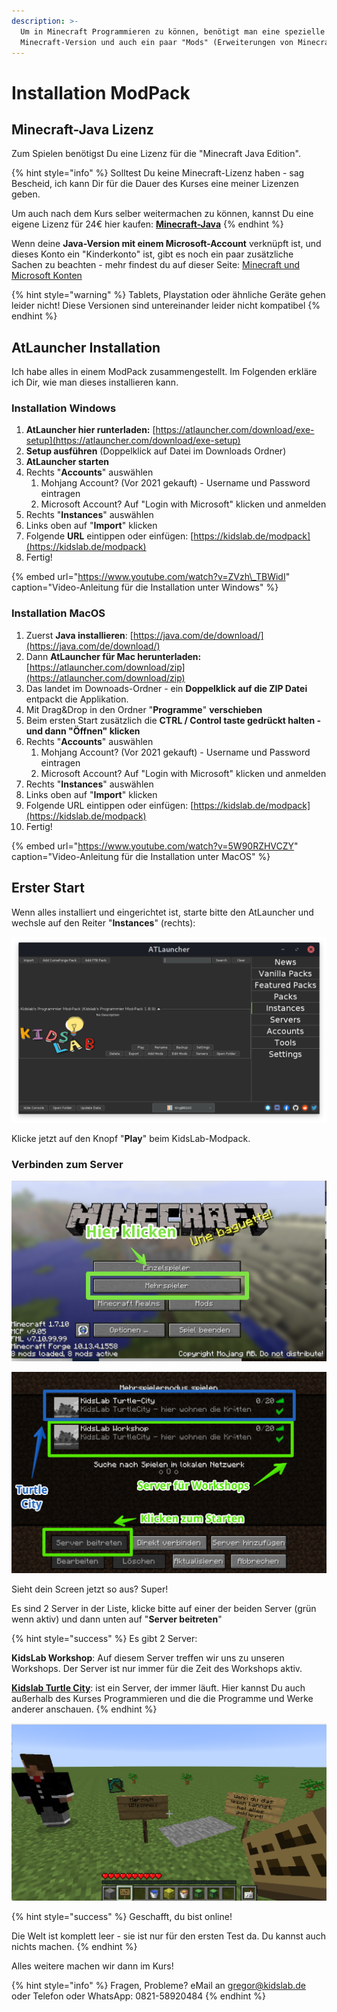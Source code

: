 ```yaml
---
description: >-
  Um in Minecraft Programmieren zu können, benötigt man eine spezielle
  Minecraft-Version und auch ein paar "Mods" (Erweiterungen von Minecraft.)
---
```


# Installation ModPack

## Minecraft-Java Lizenz

Zum Spielen benötigst Du eine Lizenz für die "Minecraft Java Edition".

{% hint style="info" %}
Solltest Du keine Minecraft-Lizenz haben - sag Bescheid, ich kann Dir für die Dauer des Kurses eine meiner Lizenzen geben.

Um auch nach dem Kurs selber weitermachen zu können, kannst Du eine eigene Lizenz für 24€ hier kaufen: [**Minecraft-Java**](https://www.minecraft.net/de-de/store/minecraft-java-edition)
{% endhint %}

Wenn deine **Java-Version mit einem Microsoft-Account** verknüpft ist, und dieses Konto ein "Kinderkonto" ist, gibt es noch ein paar zusätzliche Sachen zu beachten - mehr findest du auf dieser Seite: [Minecraft und Microsoft Konten](minecraft-und-microsoft-konten.md)

{% hint style="warning" %}
Tablets, Playstation oder ähnliche Geräte gehen leider nicht! Diese Versionen sind untereinander leider nicht kompatibel
{% endhint %}

## AtLauncher Installation

Ich habe alles in einem ModPack zusammengestellt. Im Folgenden erkläre ich Dir, wie man dieses installieren kann.

### Installation Windows

1. **AtLauncher hier runterladen:** [https://atlauncher.com/download/exe-setup](https://atlauncher.com/download/exe-setup)
2. **Setup ausführen** \(Doppelklick auf Datei im Downloads Ordner\)
3. **AtLauncher starten**
4. Rechts "**Accounts**" auswählen
   1. Mohjang Account? \(Vor 2021 gekauft\) - Username und Password eintragen
   2. Microsoft Account? Auf "Login with Microsoft" klicken und anmelden
5. Rechts "**Instances**" auswählen
6. Links oben auf "**Import**" klicken
7. Folgende **URL** eintippen oder einfügen: [https://kidslab.de/modpack](https://kidslab.de/modpack)
8. Fertig! 

{% embed url="https://www.youtube.com/watch?v=ZVzh\_TBWidI" caption="Video-Anleitung für die Installation unter Windows" %}

### **Installation MacOS**

1. Zuerst **Java installieren**: [https://java.com/de/download/](https://java.com/de/download/)
2. Dann **AtLauncher für Mac herunterladen:** [https://atlauncher.com/download/zip](https://atlauncher.com/download/zip)
3. Das landet im Downoads-Ordner - ein **Doppelklick auf die ZIP Datei** entpackt die Applikation.
4. Mit Drag&Drop in den Ordner "**Programme**" **verschieben**
5. Beim ersten Start zusätzlich die **CTRL / Control taste gedrückt halten - und dann "Öffnen" klicken**
6. Rechts "**Accounts**" auswählen
   1. Mohjang Account? \(Vor 2021 gekauft\) - Username und Password eintragen
   2. Microsoft Account? Auf "Login with Microsoft" klicken und anmelden
7. Rechts "**Instances**" auswählen
8. Links oben auf "**Import**" klicken
9. Folgende URL eintippen oder einfügen: [https://kidslab.de/modpack](https://kidslab.de/modpack)
10. Fertig! 

{% embed url="https://www.youtube.com/watch?v=5W90RZHVCZY" caption="Video-Anleitung für die Installation unter MacOS" %}

## Erster Start

Wenn alles installiert und eingerichtet ist, starte bitte den AtLauncher und wechsle auf den Reiter "**Instances**" \(rechts\):

![AtLauncher mit installiertem ModPack](../../.gitbook/assets/atlauncher.png)

Klicke jetzt auf den Knopf "**Play**" beim KidsLab-Modpack.

### Verbinden zum Server

![](../../.gitbook/assets/image%20%281%29.png)

![](../../.gitbook/assets/turtle-serverauswahl.png)

Sieht dein Screen jetzt so aus? Super!

Es sind 2 Server in der Liste, klicke bitte auf einer der beiden Server \(grün wenn aktiv\) und dann unten auf "**Server beitreten**"

{% hint style="success" %}
Es gibt 2 Server:

**KidsLab Workshop**: Auf diesem Server treffen wir uns zu unseren Workshops. Der Server ist nur immer für die Zeit des Workshops aktiv.

[**Kidslab Turtle City**](../turtlecity.md): ist ein Server, der immer läuft. Hier kannst Du auch außerhalb des Kurses Programmieren und die die Programme und Werke anderer anschauen.
{% endhint %}

![](../../.gitbook/assets/minecraft-server-screen.png)

{% hint style="success" %}
Geschafft, du bist online!

Die Welt ist komplett leer - sie ist nur für den ersten Test da. Du kannst auch nichts machen.
{% endhint %}

Alles weitere machen wir dann im Kurs!

{% hint style="info" %}
Fragen, Probleme? eMail an gregor@kidslab.de oder Telefon oder WhatsApp: 0821-58920484
{% endhint %}

